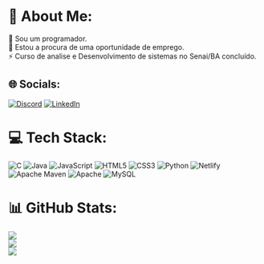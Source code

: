 # 💫 About Me:
🔭 Sou um programador.<br>🤝 Estou a procura de uma oportunidade de emprego.<br>⚡ Curso de analise e Desenvolvimento de sistemas no Senai/BA concluído.


## 🌐 Socials:
[![Discord](https://img.shields.io/badge/Discord-%237289DA.svg?logo=discord&logoColor=white)](https://discord.gg/davi.ferreira14) [![LinkedIn](https://img.shields.io/badge/LinkedIn-%230077B5.svg?logo=linkedin&logoColor=white)](https://linkedin.com/in/www.linkedin.com/in/davi-ferreira-882344272) 

# 💻 Tech Stack:
![C](https://img.shields.io/badge/c-%2300599C.svg?style=flat&logo=c&logoColor=white) ![Java](https://img.shields.io/badge/java-%23ED8B00.svg?style=flat&logo=openjdk&logoColor=white) ![JavaScript](https://img.shields.io/badge/javascript-%23323330.svg?style=flat&logo=javascript&logoColor=%23F7DF1E) ![HTML5](https://img.shields.io/badge/html5-%23E34F26.svg?style=flat&logo=html5&logoColor=white) ![CSS3](https://img.shields.io/badge/css3-%231572B6.svg?style=flat&logo=css3&logoColor=white) ![Python](https://img.shields.io/badge/python-3670A0?style=flat&logo=python&logoColor=ffdd54) ![Netlify](https://img.shields.io/badge/netlify-%23000000.svg?style=flat&logo=netlify&logoColor=#00C7B7) ![Apache Maven](https://img.shields.io/badge/Apache%20Maven-C71A36?style=flat&logo=Apache%20Maven&logoColor=white) ![Apache](https://img.shields.io/badge/apache-%23D42029.svg?style=flat&logo=apache&logoColor=white) ![MySQL](https://img.shields.io/badge/mysql-%2300000f.svg?style=flat&logo=mysql&logoColor=white)
# 📊 GitHub Stats:
![](https://github-readme-stats.vercel.app/api?username=DaviFerreira14&theme=tokyonight&hide_border=true&include_all_commits=true&count_private=false)<br/>
![](https://github-readme-streak-stats.herokuapp.com/?user=DaviFerreira14&theme=tokyonight&hide_border=true)<br/>
![](https://github-readme-stats.vercel.app/api/top-langs/?username=DaviFerreira14&theme=tokyonight&hide_border=true&include_all_commits=true&count_private=false&layout=compact)

<!-- Proudly created with GPRM ( https://gprm.itsvg.in ) -->
